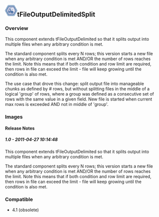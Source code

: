 ## <img src='./logo.jpg' width='40' height='40'>tFileOutputDelimitedSplit

### Overview
This component extends tFileOutputDelimited so that it splits output into multiple files when any arbitrary condition is met.

The standard component splits every N rows; this version starts a new file when any arbitrary condition is met AND/OR the number of rows reaches the limit. Note this means that if both condition and row limit are required, then rows in file can exceed the limit - file will keep growing until the condition is also met.

The use case that drove this change: split output file into manageable chunks as defined by # rows, but without splitting files in the middle of a logical 'group' of rows, where a group was defined as a consecutive set of rows with the same value in a given field. New file is started when current max rows is exceeded AND not in middle of 'group'.
### Images




#### Release Notes

##### 1.0 - 2011-04-27 10:14:48
This component extends tFileOutputDelimited so that it splits output into multiple files when any arbitrary condition is met.

The standard component splits every N rows; this version starts a new file when any arbitrary condition is met AND/OR the number of rows reaches the limit. Note this means that if both condition and row limit are required, then rows in file can exceed the limit - file will keep growing until the condition is also met.
### Compatible
 -  4.1 (obsolete)